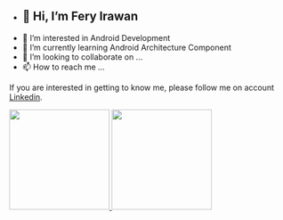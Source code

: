- ## 👋 Hi, I’m **Fery Irawan**
- 👀 I’m interested in Android Development
- 🌱 I’m currently learning Android Architecture Component
- 💞️ I’m looking to collaborate on ...
- 📫 How to reach me ...

If you are interested in getting to know me, please follow me on account [Linkedin](https://www.linkedin.com/in/fery21irawan/).

<p align="left">
<a href="https://github.com/fery21irawan">
  <img height="180em" src="https://github-readme-stats-eight-theta.vercel.app/api?username=fery21irawan&show_icons=true&theme=algolia&include_all_commits=true&count_private=true"/>
  <img height="180em" src="https://github-readme-stats-eight-theta.vercel.app/api/top-langs/?username=fery21irawan&layout=compact&langs_count=8&theme=algolia"/>
</a>
</p>
<!---
fery21irawan/fery21irawan is a ✨ special ✨ repository because its `README.md` (this file) appears on your GitHub profile.
You can click the Preview link to take a look at your changes.
--->
